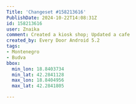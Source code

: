 ```yaml
---
Title: 'Changeset #158213616'
PublishDate: 2024-10-22T14:08:31Z
id: 158213616
user: Znaika
comment: Created a kiosk shop; Updated a cafe
created_by: Every Door Android 5.2
tags:
- Montenegro
- Budva
bbox:
  min_lon: 18.8403734
  min_lat: 42.2841128
  max_lon: 18.8404956
  max_lat: 42.2841805

---
```

